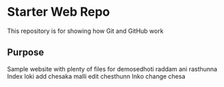 # Starter Web Repo

This repository is for showing how Git and GitHub work

## Purpose

Sample website with plenty of files for demosedhoti raddam ani rasthunna
Index loki add chesaka malli edit chesthunn
Inko change chesa
